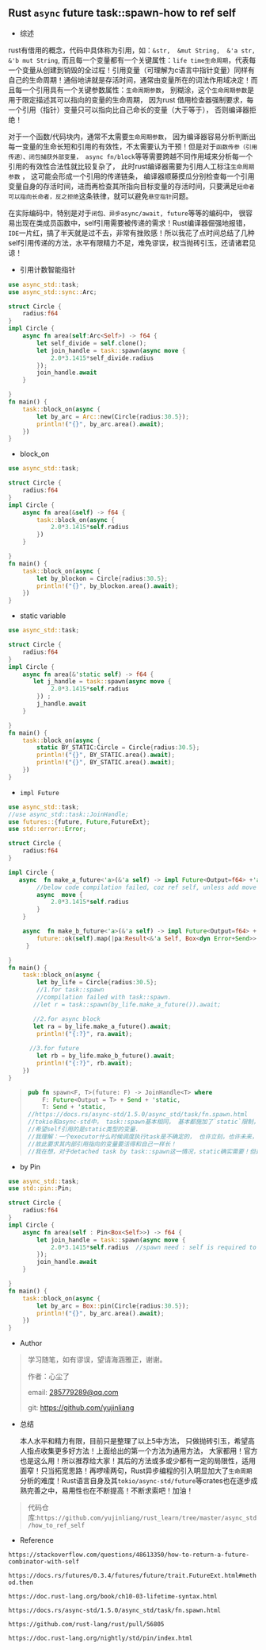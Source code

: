 ## Rust `async` future  task::spawn-how to ref self

- 综述

rust有借用的概念，代码中具体称为引用，如：`&str,  &mut String,  &'a str,  &'b mut String`, 而且每一个变量都有一个关键属性：`life time生命周期`，代表每一个变量从创建到销毁的全过程！引用变量（可理解为c语言中指针变量）同样有自己的生命周期！通俗地讲就是存活时间，通常由变量所在的词法作用域决定！而且每一个引用具有一个关键参数属性：`生命周期参数`， 别糊涂，这个`生命周期参数`是用于限定描述其可以指向的变量的生命周期， 因为rust 借用检查器强制要求，每一个引用（指针）变量只可以指向比自己命长的变量（大于等于）， 否则编译器拒绝！

对于一个函数/代码块内，通常不太需要`生命周期参数`， 因为编译器容易分析判断出每一变量的生命长短和引用的有效性，不太需要认为干预！但是对于`函数传参（引用传递）、闭包捕获外部变量， async fn/block`等等需要跨越不同作用域来分析每一个引用的有效性合法性就比较复杂了， 此时rust编译器需要为引用人工标注`生命周期参数` ， 这可能会形成一个引用的传递链条， 编译器顺藤摸瓜分别检查每一个引用变量自身的存活时间，进而再检查其所指向目标变量的存活时间，只要满足`短命者可以指向长命者，反之拒绝`这条铁律，就可以避免`悬空指针`问题。

在实际编码中，特别是对于`闭包、异步async/await, future`等等的编码中， 很容易出现在类成员函数中，self引用需要被传递的需求！Rust编译器倔强地报错，`IDE`一片红，搞了半天就是过不去，非常有挫败感！所以我花了点时间总结了几种self引用传递的方法，水平有限精力不足，难免谬误，权当抛砖引玉，还请诸君见谅！



- 引用计数智能指针

```rust
use async_std::task;
use async_std::sync::Arc;

struct Circle {
    radius:f64
}
impl Circle {
    async fn area(self:Arc<Self>) -> f64 {
        let self_divide = self.clone();
        let join_handle = task::spawn(async move {
            2.0*3.1415*self_divide.radius 
        });
        join_handle.await
    }

}
fn main() {
    task::block_on(async {
        let by_arc = Arc::new(Circle{radius:30.5});
        println!("{}", by_arc.area().await);
    })
}
```



- block_on

```rust
use async_std::task;

struct Circle {
    radius:f64
}
impl Circle {
    async fn area(&self) -> f64 {
        task::block_on(async {
            2.0*3.1415*self.radius 
        }) 
    }

}
fn main() {
    task::block_on(async {
        let by_blockon = Circle{radius:30.5};
        println!("{}", by_blockon.area().await);
    })
}
```



- static variable

```rust
use async_std::task;

struct Circle {
    radius:f64
}
impl Circle {
    async fn area(&'static self) -> f64 {
       let j_handle = task::spawn(async move {
            2.0*3.1415*self.radius 
        }) ;
        j_handle.await
    }

}
fn main() {
    task::block_on(async {
        static BY_STATIC:Circle = Circle{radius:30.5};
        println!("{}", BY_STATIC.area().await);
        println!("{}", BY_STATIC.area().await);
    })
}
```



- `impl Future`

```rust
use async_std::task;
//use async_std::task::JoinHandle;
use futures::{future, Future,FutureExt};
use std::error::Error;

struct Circle {
    radius:f64
}

impl Circle {
   async  fn make_a_future<'a>(&'a self) -> impl Future<Output=f64> +'a {
        //below code compilation failed, coz ref self, unless add move for async block.
        async  move {
            2.0*3.1415*self.radius 
        }
    }

    async  fn make_b_future<'a>(&'a self) -> impl Future<Output=f64> +'a {
        future::ok(self).map(|pa:Result<&'a Self, Box<dyn Error+Send>>| {2.0*3.1415*pa.unwrap().radius})
     }

}
fn main() {
    task::block_on(async {
        let by_life = Circle{radius:30.5};
        //1.for task::spawn
        //compilation failed with task::spawn.
       //let r = task::spawn(by_life.make_a_future()).await;

       //2.for async block
       let ra = by_life.make_a_future().await;
        println!("{:?}", ra.await);
        
      //3.for future
        let rb = by_life.make_b_future().await;
        println!("{:?}", rb.await);
    })
}
```

> ```rust
> pub fn spawn<F, T>(future: F) -> JoinHandle<T> where
>     F: Future<Output = T> + Send + 'static,
>     T: Send + 'static, 
> //https://docs.rs/async-std/1.5.0/async_std/task/fn.spawn.html
> //tokio和async-std中， task::spawn基本相同， 基本都施加了`static`限制， 所以rust 编译器报错，
> //希望self引用的是static类型的变量.
> //我理解：一个executor什么时候调度执行task是不确定的， 也许立刻，也许未来， 所以要求task要活的足够长！
> //故此要求其内部引用指向的变量要活得和自己一样长！
> //我在想，对于detached task by task::spawn这一情况，static确实需要！但是对于JoinHandle类型task::spawn这一情况， 当前函数代码块持有JoinHanle.await, 那么对于self的严格static要求是否可以视情况而定放宽一点？！因为JoinHandle.await block当前代码块不会死掉，一直等待task被调度执行完毕返回！当然这需要rust编译器和crate更紧密配合，不容易呀！所以我认为可能有改进空间，并未详细考证， 粗鄙乱议而已！
> ```



- by Pin

```rust
use async_std::task;
use std::pin::Pin;

struct Circle {
    radius:f64
}
impl Circle {
    async fn area(self : Pin<Box<Self>>) -> f64 {
        let join_handle = task::spawn(async move {
            2.0*3.1415*self.radius  //spawn need : self is required to live as long as `'static` here
        });
        join_handle.await
    }

}
fn main() {
    task::block_on(async {
        let by_arc = Box::pin(Circle{radius:30.5});
        println!("{}", by_arc.area().await);
    })
}
```



- Author

> 学习随笔，如有谬误，望请海涵雅正，谢谢。
>
> 作者：心尘了
>
> email: [285779289@qq.com](mailto:285779289@qq.com)
>
> git: https://github.com/yujinliang





- 总结

  本人水平和精力有限，目前只是整理了以上5中方法， 只做抛砖引玉，希望高人指点收集更多好方法！上面给出的第一个方法为通用方法， 大家都用！官方也是这么用！所以推荐给大家！其后的方法或多或少都有一定的局限性，适用面窄！只当拓宽思路！再啰嗦两句，Rust异步编程的引入明显加大了`生命周期`分析的难度！Rust语言自身及其`tokio/async-std/future`等crates也在逐步成熟完善之中，易用性也在不断提高！不断求索吧！加油！

>  代码仓库:`https://github.com/yujinliang/rust_learn/tree/master/async_std/how_to_ref_self`





- Reference

`https://stackoverflow.com/questions/48613350/how-to-return-a-future-combinator-with-self`

`https://docs.rs/futures/0.3.4/futures/future/trait.FutureExt.html#method.then`

`https://doc.rust-lang.org/book/ch10-03-lifetime-syntax.html`

`https://docs.rs/async-std/1.5.0/async_std/task/fn.spawn.html`

`https://github.com/rust-lang/rust/pull/56805`

`https://doc.rust-lang.org/nightly/std/pin/index.html`

